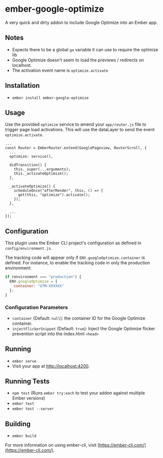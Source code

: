 # ember-google-optimize

A very quick and dirty addon to include Google Optimize into an Ember app.

## Notes

* Expects there to be a global `ga` variable it can use to require the optimize lib
* Google Optimize doesn't seem to load the previews / redirects on localhost.
* The activation event name is `optimize.activate`

## Installation

* `ember install ember-google-optimize`

## Usage

Use the provided `optimize` service to amend your `app/router.js` file to trigger page load activations. This will use the dataLayer to send the event `optimize.activate`.

```
...
const Router = EmberRouter.extend(GooglePageview, RouterScroll, {
  ...
  optimize: service(),

  didTransition() {
    this._super(...arguments);
    this._activateOptimize();
  },

  _activateOptimize() {
    scheduleOnce("afterRender", this, () => {
      get(this, "optimize").activate();
    });
  },

  ...
});
```

## Configuration

This plugin uses the Ember CLI project's configuration as defined in `config/environment.js`.

The tracking code will appear only if `ENV.googleOptimize.container` is defined. For instance, to enable the tracking code in only the production environment:

```javascript
if (environment === "production") {
  ENV.googleOptimize = {
    container: "GTM-XXXXXX"
  };
}
```

### Configuration Parameters

* `container` (Default: `null`): the container ID for the Google Optimize container.
* `injectFlickerSnippet` (Default: `true`): Inject the Google Optimize flicker prevention script into the index.html `<head>`

## Running

* `ember serve`
* Visit your app at [http://localhost:4200](http://localhost:4200).

## Running Tests

* `npm test` (Runs `ember try:each` to test your addon against multiple Ember versions)
* `ember test`
* `ember test --server`

## Building

* `ember build`

For more information on using ember-cli, visit [https://ember-cli.com/](https://ember-cli.com/).
